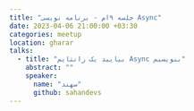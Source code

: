 ```yaml
---
title: "جلسه ۹‌ام - برنامه نویسی Async"
date: 2023-04-06 21:00:00 +03:30
categories: meetup 
location: gharar
talks:
  - title: "بیایید یک رانتایم Async بنویسیم"
    abstract: ""
    speaker:
      name: "سهند"
      github: sahandevs
---
```


